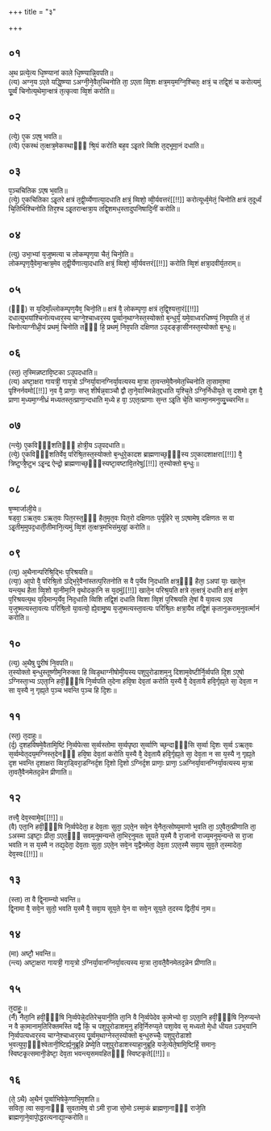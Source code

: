 +++
title = "३"

+++
## ०१
अ᳘थ प्रत्ये᳘त्य धि᳘ष्ण्यानां काले धि᳘ष्ण्यान्नि᳘वपति॥  
(त्य) अग्न᳘य ऽएते यद्धि᳘ष्ण्या ऽअग्नी᳘ने᳘वैत᳘च्चिनोति ता᳘ ऽएता व्वि᳘शः क्षत्र᳘मय᳘मग्नि᳘श्चितः᳘ क्षत्रं᳘ च तद्वि᳘शं च करोत्यमुं पू᳘र्व्वं चिनोत्य᳘थेमा᳘न्क्षत्रं त᳘त्कृत्वा व्वि᳘शं करोति॥  
## ०२
(त्ये᳘) ए᳘क ऽएष᳘ भवति॥  
(त्ये) एकस्थं त᳘त्क्षत्र᳘मेकस्थाᳫँ᳭ श्रि᳘यं करोति बह᳘व ऽइ᳘तरे व्विशि त᳘द्भूमा᳘नं दधाति॥  
## ०३
प᳘ञ्चचितिक ऽएष भ᳘वति॥  
(त्ये᳘) ए᳘कचितिका ऽइ᳘तरे क्षत्रं त᳘द्वी᳘र्य्येणात्या᳘दधाति क्षत्रं᳘ व्विशो᳘ व्वी᳘र्यवत्तरं[[!!]] करोत्यूर्ध्व᳘मेतं᳘ चिनोति क्षत्रं त᳘दूर्ध्वं चि᳘तिभिश्चिनोति तिर᳘श्च ऽइ᳘तरान्क्षत्रा᳘य तद्वि᳘शमध᳘स्तादुपनिषादि᳘नीं करोति॥  
## ०४
(त्यु) उभा᳘भ्यां य᳘जुष्मत्या च लोकम्पृण᳘या चैतं᳘ चिनो᳘ति॥  
लोकम्पृण᳘यै᳘वेमा᳘न्क्षत्र᳘मेव त᳘द्वी᳘र्येणात्या᳘दधाति क्षत्रं᳘ व्विशो᳘ व्वी᳘र्यवत्तरं[[!!]] करोति व्वि᳘शं क्षत्रा᳘दवीर्य᳘तराम्॥  
## ०५
(ᳫँ᳭) स य᳘दिमाँ᳘ल्लोकम्पृण᳘यैव᳘ चिनो᳘ति॥ 
क्षत्रं वै᳘ लोकम्पृणा᳘ क्षत्रं त᳘द्वि᳘श्यत्ता᳘रं[[!!]] दधात्युभयांश्चिनोत्यध्वर᳘स्य चाग्ने᳘श्चाध्वर᳘स्य पू᳘र्व्वान᳘थाग्नेस्त᳘स्योक्तो ब᳘न्धुर्यं᳘ यमे᳘वाध्वरधिष्ण्यं᳘ निव᳘पति तं᳘ तं चिनोत्याग्नीध्री᳘यं प्रथमं᳘ चिनोति तᳫँ᳭ हि᳘ प्रथमं᳘ निव᳘पति दक्षिणत ऽउ᳘दङ्ङा᳘सीनस्त᳘स्योक्तो ब᳘न्धुः॥  
## ०६
(स्त᳘) त᳘स्मिन्नष्टावि᳘ष्टका ऽउ᳘पदधाति॥  
(त्य) अष्टा᳘क्षरा गायत्री᳘ गाय᳘त्रो ऽग्निर्या᳘वानग्निर्या᳘वत्यस्य मा᳘त्रा ता᳘वन्तमे᳘वैनमेत᳘च्चिनोति ता᳘साम᳘श्मा पृ᳘श्निर्नवमो[[!!]] न᳘व वै᳘ प्राणाः᳘ सप्त᳘ शीर्षन्न᳘वाञ्चौ द्वौ ता᳘ने᳘वास्मिन्नेत᳘द्दधाति य᳘श्चि᳘ते ऽग्नि᳘र्निधीय᳘ते स᳘ दशमो द᳘श वै᳘ प्राणा म᳘ध्यमा᳘ग्नीध्रं मध्यतस्त᳘त्प्राणा᳘न्दधाति म᳘ध्ये ह वा᳘ ऽएत᳘त्प्राणाः स᳘न्त ऽइ᳘ति चे᳘ति चात्मा᳘नमनुव्यु᳘च्चरन्ति॥  
## ०७
(न्त्ये᳘) ए᳘कविᳫँ᳭शतिᳫँ᳭ होत्री᳘य ऽउ᳘पदधाति॥  
(त्ये᳘) ए᳘कविᳫँ᳭शतिर्वेव᳘ परिश्रि᳘तस्त᳘स्योक्तो ब᳘न्धुरे᳘कादश ब्राह्मणाच्छ᳘ᳫँ᳘स्य ऽए᳘कादशाक्षरा[[!!]] वै᳘ त्रिष्टुप्त्रै᳘ष्टुभ ऽइ᳘न्द्र ऐन्द्रो᳘ ब्राह्मणाच्छ᳘ᳫँ᳘स्यष्टा᳘वष्टावि᳘तरेषु[[!!]] त᳘स्योक्तो ब᳘न्धुः॥  
## ०८
ष᳘ण्मार्जाली᳘ये॥  
षड्वा᳘ ऽऋत᳘वः ऽऋत᳘वः पित᳘रस्त᳘ᳫँ᳭ हैत᳘मृत᳘वः पित᳘रो दक्षिणतः प᳘र्यूहिरे स᳘ ऽएषामेष᳘ दक्षिणतः स वा ऽइ᳘तीम᳘मुपद᳘धाती᳘तीमानि᳘त्यमुं व्वि᳘शं त᳘त्क्षत्र᳘मभिसंमुखां᳘ करोति॥  
## ०९
(त्य᳘) अ᳘थैनान्परिश्रि᳘द्भिः प᳘रिश्रयति॥  
(त्या᳘) आ᳘पो वै᳘ परिश्रि᳘तो ऽद्भि᳘रे᳘वैनांस्तत्प᳘रितनोति स वै प᳘र्येव नि᳘दधाति क्षत्र᳘ᳫँ᳘ हैता᳘ ऽअपां याः᳘ खाते᳘न यन्त्य᳘थ हैता व्वि᳘शो या᳘नीमा᳘नि वृथोदका᳘नि स य᳘दमुं[[!!]] खाते᳘न परिश्र᳘यति क्षत्रे त᳘त्क्षत्रं᳘ दधाति क्षत्रं᳘ क्षत्रे᳘ण प᳘रिश्रयत्य᳘थ य᳘दिमान्प᳘र्येव᳘ निद᳘धाति व्विशि तद्वि᳘शं दधाति व्विशा व्वि᳘शं प᳘रिश्रयति ते᳘षां वै या᳘वत्य ऽएव य᳘जुष्मत्यस्ता᳘वत्यः परिश्रि᳘तो या᳘वत्यो᳘ ह्ये᳘वामु᳘ष्य य᳘जुष्मत्यस्ता᳘वत्यः परिश्रि᳘तः क्षत्रा᳘यैव तद्वि᳘शं कृतानुकराम᳘नुवर्त्मानं करोति॥  
## १०
(त्य᳘) अ᳘थैषु पु᳘रीषं नि᳘वपति॥  
त᳘स्योक्तो ब᳘न्धुस्तूष्णीम᳘निरुक्ता हि व्विड᳘थाग्नीषोमी᳘यस्य पशुपुरोडाशम᳘नु दिशाम᳘वेष्टीर्नि᳘र्व्वपति दि᳘श ऽए᳘षो ऽग्निस्ता᳘भ्य ऽएता᳘नि हवी᳘ᳫँ᳘षि नि᳘र्व्वपति त᳘देना हवि᳘षा देव᳘तां करोति य᳘स्यै वै᳘ देव᳘तायै हवि᳘र्गृह्य᳘ते सा᳘ देव᳘ता न सा य᳘स्यै न᳘ गृह्य᳘ते प᳘ञ्च भवन्ति प᳘ञ्च हि दि᳘शः॥  
## ११
(स्त᳘) त᳘दाहुः॥  
(र्द᳘) द᳘शहविषमे᳘वैतामि᳘ष्टिं नि᳘र्व्वपेत्सा स᳘र्व्वस्तोमा स᳘र्व्वपृष्ठा स᳘र्व्वाणि च्छ᳘न्दाᳫँ᳭सि स᳘र्व्वा दि᳘शः स᳘र्व्व ऽऋत᳘वः स᳘र्व्वम्वेत᳘दय᳘मग्निस्त᳘देनᳫँ᳭ हवि᳘षा देव᳘तां करोति य᳘स्यै वै᳘ देव᳘तायै हवि᳘र्गृह्य᳘ते सा᳘ देव᳘ता न सा य᳘स्यै न᳘ गृह्य᳘ते द᳘श भवन्ति द᳘शाक्षरा व्विरा᳘ड्विरा᳘डग्निर्द᳘श दि᳘शो दि᳘शो ऽग्निर्द᳘श प्राणाः᳘ प्राणा᳘ ऽअग्निर्या᳘वानग्निर्या᳘वत्यस्य मा᳘त्रा ता᳘वतै᳘वैनमेतद᳘न्नेन प्रीणाति॥  
## १२
तत्त्वै᳘ देव᳘स्वामे᳘व[[!!]]॥  
(वै) एता᳘नि हवी᳘ᳫँ᳘षि नि᳘र्व्वपेदेता᳘ ह देव᳘ताः सुता᳘ ऽएते᳘न सवे᳘न ये᳘नैत᳘त्सोष्य᳘माणो भ᳘वति ता᳘ ऽए᳘वैत᳘त्प्रीणाति ता᳘ ऽअस्मा ऽइष्टाः᳘ प्रीता᳘ ऽएत᳘ᳫँ᳘ सवम᳘नुमन्यन्ते ता᳘भिर᳘नुमतः सूयते य᳘स्मै वै रा᳘जानो राज्य᳘मनुम᳘न्यन्ते स रा᳘जा भवति न स य᳘स्मै न तद्य᳘देता᳘ देव᳘ताः सुता᳘ ऽएते᳘न सवे᳘न य᳘द्वैनमेता᳘ देव᳘ता ऽएत᳘स्मै सवा᳘य सुव᳘ते त᳘स्मादेता᳘ देव᳘स्वः[[!!]]॥  
## १३
(स्ता) ता वै द्वि᳘नाम्न्यो भवन्ति॥  
द्वि᳘नामा वै᳘ सवे᳘न सुतो᳘ भवति य᳘स्मै वै᳘ सवा᳘य सूय᳘ते ये᳘न वा सवे᳘न सूय᳘ते त᳘दस्य द्विती᳘यं ना᳘म॥  
## १४
(मा) अष्टौ᳘ भवन्ति॥  
(न्त्य) अष्टा᳘क्षरा गायत्री᳘ गाय᳘त्रो ऽग्निर्या᳘वानग्निर्या᳘वत्यस्य मा᳘त्रा ता᳘वतै᳘वैनमेतद᳘न्नेन प्रीणाति॥  
## १५
त᳘दाहुः᳘॥  
(र्नै) नैता᳘नि हवी᳘ᳫँ᳘षि नि᳘र्व्वपेन्ने᳘दतिरेच᳘यानी᳘ति ता᳘नि वै नि᳘र्व्वपेदेव का᳘मेभ्यो वा᳘ ऽएता᳘नि हवी᳘ᳫँ᳘षि नि᳘रुप्यन्ते न वै का᳘मानाम᳘तिरिक्तमस्ति यद्वै किं᳘ च पशुपुरोडाशम᳘नु हवि᳘र्निरुप्य᳘ते पशा᳘वेव स᳘ मध्यतो मे᳘धो धीयत ऽउभ᳘यानि नि᳘र्व्वपत्यध्वर᳘स्य चाग्ने᳘श्चाध्वर᳘स्य पू᳘र्व्वम᳘थाग्नेस्त᳘स्योक्तो ब᳘न्धुरुच्चैः᳘ पशुपुरोडाशो भ᳘वत्युपा᳘ᳫँ᳘श्वेतानी᳘ष्टिर्ह्य᳘नुब्रूहि प्रेष्ये᳘ति पशुपुरोडाशस्याहा᳘नुब्रूहि यजे᳘त्येते᳘षामि᳘ष्टिर्हि᳘ समानः᳘ स्विष्टकृ᳘त्समानी᳘डेष्टा᳘ देव᳘ता भवन्त्य᳘समवहितᳫँ᳭ स्विष्टकृते[[!!]]॥  
## १६
(ते᳘ ऽथै) अ᳘थैनं पूर्व्वाभिषेके᳘णाभि᳘मृशति॥  
सविता᳘ त्वा सवा᳘नाᳫँ᳭ सुवतामेष᳘ वो ऽमी रा᳘जा सो᳘मो ऽस्मा᳘कं ब्राह्मणा᳘नाᳫँ᳭ राजे᳘ति ब्राह्मणा᳘ने᳘वापो᳘द्धरत्यनाद्या᳘न्करोति॥  
